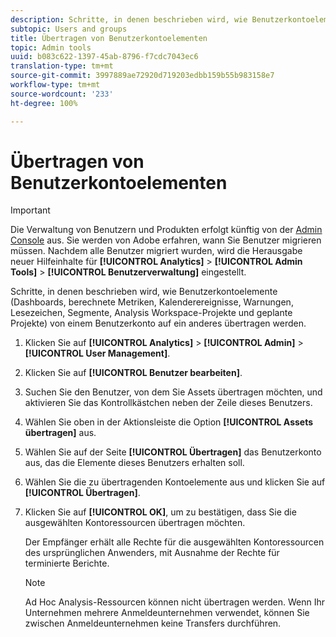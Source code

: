 ```yaml
---
description: Schritte, in denen beschrieben wird, wie Benutzerkontoelemente (Dashboards, berechnete Metriken, Kalenderereignisse, Warnungen, Lesezeichen, Segmente, Analysis Workspace-Projekte und geplante Projekte) von einem Benutzerkonto auf ein anderes übertragen werden.
subtopic: Users and groups
title: Übertragen von Benutzerkontoelementen
topic: Admin tools
uuid: b083c622-1397-45ab-8796-f7cdc7043ec6
translation-type: tm+mt
source-git-commit: 3997889ae72920d719203edbb159b55b983158e7
workflow-type: tm+mt
source-wordcount: '233'
ht-degree: 100%

---
```



# Übertragen von Benutzerkontoelementen

>[!IMPORTANT]
>
>Die Verwaltung von Benutzern und Produkten erfolgt künftig von der [Admin Console](https://helpx.adobe.com/de/enterprise/using/admin-console.html) aus. Sie werden von Adobe erfahren, wann Sie Benutzer migrieren müssen. Nachdem alle Benutzer migriert wurden, wird die Herausgabe neuer Hilfeinhalte für **[!UICONTROL Analytics]** > **[!UICONTROL Admin Tools]** > **[!UICONTROL Benutzerverwaltung]** eingestellt.

Schritte, in denen beschrieben wird, wie Benutzerkontoelemente (Dashboards, berechnete Metriken, Kalenderereignisse, Warnungen, Lesezeichen, Segmente, Analysis Workspace-Projekte und geplante Projekte) von einem Benutzerkonto auf ein anderes übertragen werden.

1. Klicken Sie auf **[!UICONTROL Analytics]** > **[!UICONTROL Admin]** > **[!UICONTROL User Management]**.
1. Klicken Sie auf **[!UICONTROL Benutzer bearbeiten]**.
1. Suchen Sie den Benutzer, von dem Sie Assets übertragen möchten, und aktivieren Sie das Kontrollkästchen neben der Zeile dieses Benutzers.
1. Wählen Sie oben in der Aktionsleiste die Option **[!UICONTROL Assets übertragen]** aus.
1. Wählen Sie auf der Seite **[!UICONTROL Übertragen]** das Benutzerkonto aus, das die Elemente dieses Benutzers erhalten soll.
1. Wählen Sie die zu übertragenden Kontoelemente aus und klicken Sie auf **[!UICONTROL Übertragen]**.
1. Klicken Sie auf **[!UICONTROL OK]**, um zu bestätigen, dass Sie die ausgewählten Kontoressourcen übertragen möchten.

   Der Empfänger erhält alle Rechte für die ausgewählten Kontoressourcen des ursprünglichen Anwenders, mit Ausnahme der Rechte für terminierte Berichte.

   >[!NOTE]
   >
   >Ad Hoc Analysis-Ressourcen können nicht übertragen werden. Wenn Ihr Unternehmen mehrere Anmeldeunternehmen verwendet, können Sie zwischen Anmeldeunternehmen keine Transfers durchführen.

